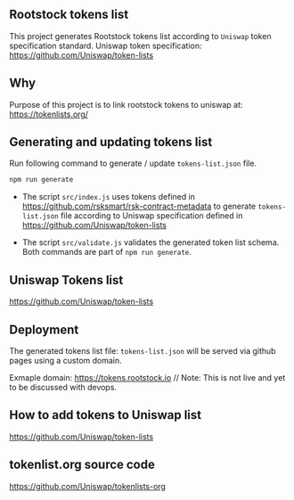 ## Rootstock tokens list

This project generates Rootstock tokens list according to `Uniswap` token specification standard. 
Uniswap token specification: https://github.com/Uniswap/token-lists 

## Why

Purpose of this project is to link rootstock tokens to uniswap at: https://tokenlists.org/ 

## Generating and updating tokens list 

Run following command to generate / update `tokens-list.json` file.

```bash
npm run generate
```

- The script `src/index.js` uses tokens defined in https://github.com/rsksmart/rsk-contract-metadata to generate `tokens-list.json` file according to Uniswap specification defined in https://github.com/Uniswap/token-lists 

- The script `src/validate.js` validates the generated token list schema. Both commands are part of `npm run generate`.

## Uniswap Tokens list

https://github.com/Uniswap/token-lists

## Deployment

The generated tokens list file: `tokens-list.json` will be served via github pages using a custom domain. 

Exmaple domain: https://tokens.rootstock.io // Note: This is not live and yet to be discussed with devops.

## How to add tokens to Uniswap list

https://github.com/Uniswap/token-lists

## tokenlist.org source code

https://github.com/Uniswap/tokenlists-org 
